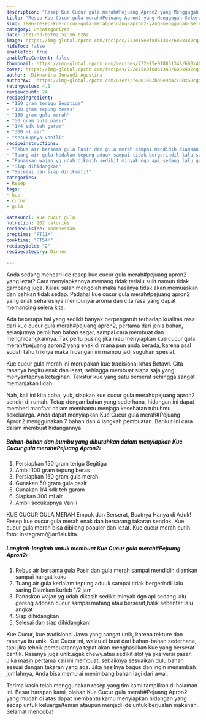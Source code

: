 ```yaml
---
description: "Resep Kue Cucur gula merah#Pejuang Apron2 yang Menggugah Selera"
title: "Resep Kue Cucur gula merah#Pejuang Apron2 yang Menggugah Selera"
slug: 1886-resep-kue-cucur-gula-merahpejuang-apron2-yang-menggugah-selera
category: Uncategorized
date: 2021-03-05T02:52:56.028Z
image: https://img-global.cpcdn.com/recipes/722e15e0f8851348/680x482cq70/kue-cucur-gula-merahpejuang-apron2-foto-resep-utama.jpg
hideToc: false
enableToc: true
enableTocContent: false
thumbnail: https://img-global.cpcdn.com/recipes/722e15e0f8851348/680x482cq70/kue-cucur-gula-merahpejuang-apron2-foto-resep-utama.jpg
cover: https://img-global.cpcdn.com/recipes/722e15e0f8851348/680x482cq70/kue-cucur-gula-merahpejuang-apron2-foto-resep-utama.jpg
author:  Dikhanira Junaedi Agustina
authorAv:  https://img-global.cpcdn.com/users/74001983b36e9da2/60x60cq50/avatar.jpg
ratingvalue: 4.1
reviewcount: 24
recipeingredient:
- "150 gram terigu Segitiga"
- "100 gram tepung beras"
- "150 gram gula merah"
- "50 gram gula pasir"
- "1/4 sdk teh garam"
- "300 ml air"
- "secukupnya Vanili"
recipeinstructions:
- "Rebus air bersama gula Pasir dan gula merah sampai mendidih diamkan sampai hangat kuku"
- "Tuang air gula kedalam tepung aduuk sampai tidak bergerindil lalu saring Diamkan kurleb 1/2 jam"
- "Panaskan wajan yg udah dikasih sedikit minyak dgn api sedang lalu goreng adonan cucur sampai matang atau berserat,balik sebentar lalu angkat"
- "Siap dihidangkan"
- "Selesai dan siap dinikmati!"
categories:
- Resep
tags:
- kue
- cucur
- gula

katakunci: kue cucur gula 
nutrition: 202 calories
recipecuisine: Indonesian
preptime: "PT11M"
cooktime: "PT54M"
recipeyield: "2"
recipecategory: Dinner

---
```



Anda sedang mencari ide resep kue cucur gula merah#pejuang apron2 yang lezat? Cara menyiapkannya memang tidak terlalu sulit namun tidak gampang juga. Kalau salah mengolah maka hasilnya tidak akan memuaskan dan bahkan tidak sedap. Padahal kue cucur gula merah#pejuang apron2 yang enak seharusnya mempunyai aroma dan cita rasa yang dapat memancing selera kita.


Ada beberapa hal yang sedikit banyak berpengaruh terhadap kualitas rasa dari kue cucur gula merah#pejuang apron2, pertama dari jenis bahan, selanjutnya pemilihan bahan segar, sampai cara membuat dan menghidangkannya. Tak perlu pusing jika mau menyiapkan kue cucur gula merah#pejuang apron2 yang enak di mana pun anda berada, karena asal sudah tahu triknya maka hidangan ini mampu jadi suguhan spesial.

Kue cucur gula merah ini merupakan kue tradisional khas Betawi. Cita rasanya begitu enak dan lezat, sehingga membuat siapa saja yang menyantapnya ketagihan. Tekstur kue yang satu berserat sehingga sangat memanjakan lidah.


Nah, kali ini kita coba, yuk, siapkan kue cucur gula merah#pejuang apron2 sendiri di rumah. Tetap dengan bahan yang sederhana, hidangan ini dapat memberi manfaat dalam membantu menjaga kesehatan tubuhmu sekeluarga. Anda dapat menyiapkan Kue Cucur gula merah#Pejuang Apron2 menggunakan 7 bahan dan 4 langkah pembuatan. Berikut ini cara dalam membuat hidangannya.

<!--inarticleads1-->

##### Bahan-bahan dan bumbu yang dibutuhkan dalam menyiapkan Kue Cucur gula merah#Pejuang Apron2:

1. Persiapkan 150 gram terigu Segitiga
1. Ambil 100 gram tepung beras
1. Persiapkan 150 gram gula merah
1. Gunakan 50 gram gula pasir
1. Gunakan 1/4 sdk teh garam
1. Siapkan 300 ml air
1. Ambil secukupnya Vanili


KUE CUCUR GULA MERAH Empuk dan Berserat, Buatnya Hanya di Aduk! Resep kue cucur gula merah enak dan bersarang takaran sendok. Kue cucur gula merah bisa dibilang populer dan lezat. Kue cucur merah putih. foto: Instagram/@arfialukita. 

<!--inarticleads2-->

##### Langkah-langkah untuk membuat Kue Cucur gula merah#Pejuang Apron2:

1. Rebus air bersama gula Pasir dan gula merah sampai mendidih diamkan sampai hangat kuku
1. Tuang air gula kedalam tepung aduuk sampai tidak bergerindil lalu saring Diamkan kurleb 1/2 jam
1. Panaskan wajan yg udah dikasih sedikit minyak dgn api sedang lalu goreng adonan cucur sampai matang atau berserat,balik sebentar lalu angkat
1. Siap dihidangkan
1. Selesai dan siap dihidangkan!

Kue Cucur, kue tradisional Jawa yang sangat unik, karena tekture dan rasanya itu unik. Kue Cucur ini, walau di buat dari bahan-bahan sederhana, tapi jika tehnik pembuatannya tepat akan menghasilkan Kue yang berserat cantik. Rasanya juga unik.agak chewy.atau sedikit alot ya jika versi pasar. Jika masih pertama kali ini membuat, sebaiknya sesuaikan dulu bahan sesuai dengan takaran yang ada. Jika hasilnya bagus dan ingin menambah jumlahnya, Anda bisa memulai menimbang bahan lagi dari awal. 

Terima kasih telah menggunakan resep yang tim kami tampilkan di halaman ini. Besar harapan kami, olahan Kue Cucur gula merah#Pejuang Apron2 yang mudah di atas dapat membantu kamu menyiapkan hidangan yang sedap untuk keluarga/teman ataupun menjadi ide untuk berjualan makanan. Selamat mencoba!
